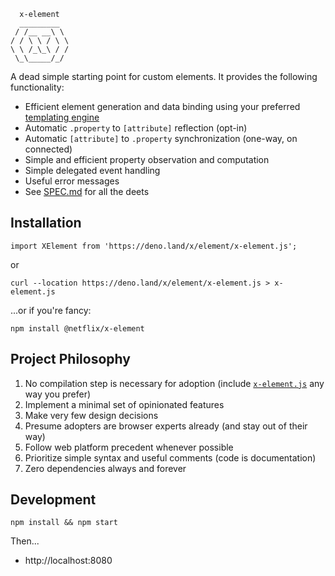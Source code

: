 ```
  x-element
  _________
 / /__ __\ \
/ / \ \ / \ \
\ \ /_\_\ / /
 \_\_____/_/

```

A dead simple starting point for custom elements. It provides the following functionality:

- Efficient element generation and data binding using your preferred [templating engine](./docs/SETUP.md)
- Automatic `.property` to `[attribute]` reflection (opt-in)
- Automatic `[attribute]` to `.property` synchronization (one-way, on connected)
- Simple and efficient property observation and computation
- Simple delegated event handling
- Useful error messages
- See [SPEC.md](./SPEC.md) for all the deets

## Installation

```
import XElement from 'https://deno.land/x/element/x-element.js';
```

or 
```
curl --location https://deno.land/x/element/x-element.js > x-element.js
```

...or if you're fancy:
```
npm install @netflix/x-element
```

## Project Philosophy

1. No compilation step is necessary for adoption (include [`x-element.js`](./x-element.js) any way you prefer)
2. Implement a minimal set of opinionated features
3. Make very few design decisions
4. Presume adopters are browser experts already (and stay out of their way)
5. Follow web platform precedent whenever possible
6. Prioritize simple syntax and useful comments (code is documentation)
7. Zero dependencies always and forever

## Development

```
npm install && npm start
```

Then...
* http://localhost:8080

